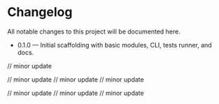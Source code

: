 #  Changelog

All  notable  changes  to  this  project  will  be  documented  here.

-  0.1.0  —  Initial  scaffolding  with  basic  modules,  CLI,  tests  runner,  and  docs.

//  minor  update

//  minor  update
//  minor  update
//  minor  update




// minor update
// minor update
// minor update
